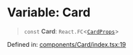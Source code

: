 # Variable: Card

> `const` **Card**: `React.FC`\<[`CardProps`](../interfaces/CardProps.md)\>

Defined in: [components/Card/index.tsx:19](https://github.com/onyx-og/prismal-react/blob/58f2a21f9ad6834702d56e0dc3c10bd54a012008/src/components/Card/index.tsx#L19)
